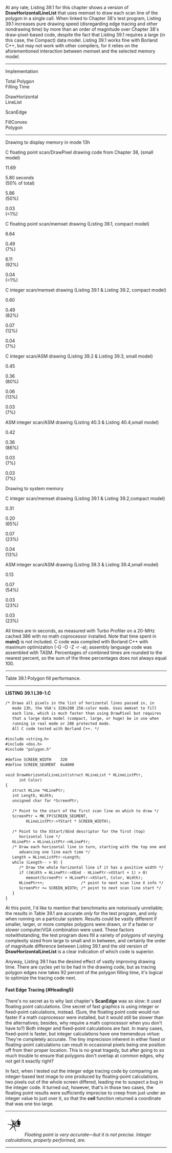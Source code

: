 At any rate, Listing 39.1 for this chapter shows a version of
**DrawHorizontalLineList** that uses memset to draw each scan line of
the polygon in a single call. When linked to Chapter 38's test program,
Listing 39.1 increases pure drawing speed (disregarding edge tracing and
other nondrawing time) by more than an order of magnitude over Chapter
38's draw-pixel-based code, despite the fact that Listing 39.1 requires
a large (in this case, the Compact) data model. Listing 39.1 works fine
with Borland C++, but may not work with other compilers, for it relies
on the aforementioned interaction between memset and the selected memory
model.

* * * * *

Implementation

Total Polygon\
 Filling Time

DrawHorizontal\
 LineList

ScanEdge

FillConvex\
 Polygon

* * * * *

Drawing to display memory in mode 13h

C floating point scan/DrawPixel drawing code from Chapter 38, (small
model)

11.69

5.80 seconds\
 (50% of total)

5.86\
 (50%)

0.03\
 (\<1%)

C floating point scan/memset drawing (Listing 39.1, compact model)

6.64

0.49\
 (7%)

6.11\
 (92%)

0.04\
 (\<1%)

C integer scan/memset drawing (Listing 39.1 & Listing 39.2, compact
model)

0.60

0.49\
 (82%)

0.07\
 (12%)

0.04\
 (7%)

C integer scan/ASM drawing (Listing 39.2 & Listing 39.3, small model)

0.45

0.36\
 (80%)

0.06\
 (13%)

0.03\
 (7%)

ASM integer scan/ASM drawing (Listing 40.3 & Listing 40.4,small model)

0.42

0.36\
 (86%)

0.03\
 (7%)

0.03\
 (7%)

Drawing to system memory

C integer scan/memset drawing (Listing 39.1 & Listing 39.2,compact
model)

0.31

0.20\
 (65%)

0.07\
 (23%)

0.04\
 (13%)

ASM integer scan/ASM drawing (Listing 39.3 & Listing 39.4,small model)

0.13

0.07\
 (54%)

0.03\
 (23%)

0.03\
 (23%)

All times are in seconds, as measured with Turbo Profiler on a 20-MHz
cached 386 with no math coprocessor installed. Note that time spent in
**main()** is not included. C code was compiled with Borland C++ with
maximum optimization (-G -O -Z -r -a); assembly language code was
assembled with TASM. Percentages of combined times are rounded to the
nearest percent, so the sum of the three percentages does not always
equal 100.

* * * * *

Table 39.1 Polygon fill performance.

* * * * *

**LISTING 39.1 L39-1.C**

    /* Draws all pixels in the list of horizontal lines passed in, in
       mode 13h, the VGA's 320x200 256-color mode. Uses memset to fill
       each line, which is much faster than using DrawPixel but requires
       that a large data model (compact, large, or huge) be in use when
       running in real mode or 286 protected mode.
       All C code tested with Borland C++. */

    #include <string.h>
    #include <dos.h>
    #include "polygon.h"

    #define SCREEN_WIDTH    320
    #define SCREEN_SEGMENT  0xA000

    void DrawHorizontalLineList(struct HLineList * HLineListPtr,
          int Color)
    {
       struct HLine *HLinePtr;
       int Length, Width;
       unsigned char far *ScreenPtr;

       /* Point to the start of the first scan line on which to draw */
       ScreenPtr = MK_FP(SCREEN_SEGMENT,
             HLineListPtr->YStart * SCREEN_WIDTH);

       /* Point to the XStart/XEnd descriptor for the first (top)
          horizontal line */
       HLinePtr = HLineListPtr->HLinePtr;
       /* Draw each horizontal line in turn, starting with the top one and
          advancing one line each time */
       Length = HLineListPtr->Length;
       while (Length-- > 0) {
          /* Draw the whole horizontal line if it has a positive width */
          if ((Width = HLinePtr->XEnd - HLinePtr->XStart + 1) > 0)
             memset(ScreenPtr + HLinePtr->XStart, Color, Width);
          HLinePtr++;                /* point to next scan line X info */
          ScreenPtr += SCREEN_WIDTH; /* point to next scan line start */
       }
    }

At this point, I'd like to mention that benchmarks are notoriously
unreliable; the results in Table 39.1 are accurate *only* for the test
program, and only when running on a particular system. Results could be
vastly different if smaller, larger, or more complex polygons were
drawn, or if a faster or slower computer/VGA combination were used.
These factors notwithstanding, the test program does fill a variety of
polygons of varying complexity sized from large to small and in between,
and certainly the order of magnitude difference between Listing 39.1 and
the old version of **DrawHorizontalLineList** is a clear indication of
which code is superior.

Anyway, Listing 39.1 has the desired effect of vastly improving drawing
time. There are cycles yet to be had in the drawing code, but as tracing
polygon edges now takes 92 percent of the polygon filling time, it's
logical to optimize the tracing code next.

#### Fast Edge Tracing {#Heading5}

There's no secret as to why last chapter's **ScanEdge** was so slow: It
used floating point calculations. One secret of fast graphics is using
integer or fixed-point calculations, instead. (Sure, the floating point
code would run faster if a math coprocessor were installed, but it would
still be slower than the alternatives; besides, why require a math
coprocessor when you don't have to?) Both integer and fixed-point
calculations are fast. In many cases, fixed-point is faster, but integer
calculations have one tremendous virtue: They're completely accurate.
The tiny imprecision inherent in either fixed or floating-point
calculations can result in occasional pixels being one position off from
their proper location. This is no great tragedy, but after going to so
much trouble to ensure that polygons don't overlap at common edges, why
not get it exactly right?

In fact, when I tested out the integer edge tracing code by comparing an
integer-based test image to one produced by floating-point calculations,
two pixels out of the whole screen differed, leading me to suspect a bug
in the integer code. It turned out, however, that's in those two cases,
the floating point results were sufficiently imprecise to creep from
just under an integer value to just over it, so that the **ceil**
function returned a coordinate that was one too large.

  ------------------- ---------------------------------------------------------------------------------------------------------
  ![](images/i.jpg)   *Floating point is very accurate—but it is not precise. Integer calculations, properly performed, are.*
  ------------------- ---------------------------------------------------------------------------------------------------------
